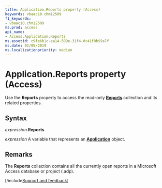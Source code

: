 ```yaml
---
title: Application.Reports property (Access)
keywords: vbaac10.chm12509
f1_keywords:
- vbaac10.chm12509
ms.prod: access
api_name:
- Access.Application.Reports
ms.assetid: c9fe6b1c-ea14-509e-31f4-dc41f8b99a7f
ms.date: 02/05/2019
ms.localizationpriority: medium
---
```



# Application.Reports property (Access)

Use the **Reports** property to access the read-only **[Reports](Access.Reports.md)** collection and its related properties.


## Syntax

_expression_.**Reports**

_expression_ A variable that represents an **[Application](Access.Application.md)** object.


## Remarks

The **Reports** collection contains all the currently open reports in a Microsoft Access database or project (.adp).




[!include[Support and feedback](~/includes/feedback-boilerplate.md)]
